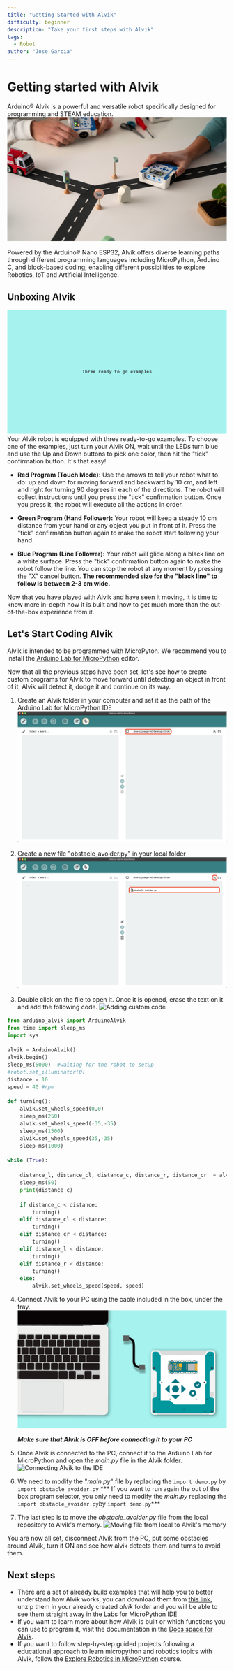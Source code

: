 ```yaml
---
title: "Getting Started with Alvik"
difficulty: beginner
description: "Take your first steps with Alvik"
tags:
  - Robot
author: "Jose Garcia"
---
```

# Getting started with Alvik

Arduino® Alvik is a powerful and versatile robot specifically designed for programming and STEAM education.
![Alvik's Robot](assets/alvik_main.jpg)

Powered by the Arduino® Nano ESP32, Alvik offers diverse learning paths through different programming languages including MicroPython, Arduino C, and block-based coding; enabling different possibilities to explore Robotics, IoT and Artificial Intelligence.


## Unboxing Alvik

![Selecting one of the ready-to-go examples](assets/select-examples.gif)
Your Alvik robot is equipped with three ready-to-go examples. To choose one of the examples, just turn your Alvik ON, wait until the LEDs turn blue and use the Up and Down buttons to pick one color, then hit the "tick" confirmation button. It's that easy!

- **Red Program (Touch Mode):** Use the arrows to tell your robot what to do: up and down for moving forward and backward by 10 cm, and left and right for turning 90 degrees in each of the directions. The robot will collect instructions until you press the "tick" confirmation button. Once you press it, the robot will execute all the actions in order.

- **Green Program (Hand Follower):** Your robot will keep a steady 10 cm distance from your hand or any object you put in front of it. Press the "tick" confirmation button again to make the robot start following your hand.

- **Blue Program (Line Follower):** Your robot will glide along a black line on a white surface. Press the "tick" confirmation button again to make the robot follow the line. You can stop the robot at any moment by pressing the "X" cancel button. **The recommended size for the "black line" to follow is between 2-3 cm wide.**

Now that you have played with Alvik and have seen it moving, it is time to know more in-depth how it is built and how to get much more than the out-of-the-box experience from it.

## Let's Start Coding Alvik

Alvik is intended to be programmed with MicroPyton. We recommend you to install the [Arduino Lab for MicroPython](https://labs.arduino.cc/en/labs/micropython) editor.

Now that all the previous steps have been set, let's see how to create custom programs for Alvik to move forward until detecting an object in front of it, Alvik will detect it, dodge it and continue on its way.

1. Create an Alvik folder in your computer and set it as the path of the Arduino Lab for MicroPython IDE
   ![Adding Alvik folder path to the IDE](assets/alvik_folder_path.png)

2. Create a new file "obstacle_avoider.py" in your local folder
   ![Creating obstacle_avoider.py file](assets/creating_file.png)

3. Double click on the file to open it. Once it is opened, erase the text on it and add the following code.
   ![Adding custom code](assets/adding_custom_code.gif)
``` python
from arduino_alvik import ArduinoAlvik
from time import sleep_ms
import sys

alvik = ArduinoAlvik()
alvik.begin()
sleep_ms(5000)  #waiting for the robot to setup
#robot.set_illuminator(0)
distance = 10
speed = 40 #rpm

def turning():
    alvik.set_wheels_speed(0,0)
    sleep_ms(250)
    alvik.set_wheels_speed(-35,-35)
    sleep_ms(1500)
    alvik.set_wheels_speed(35,-35)
    sleep_ms(1000)

while (True):

    distance_l, distance_cl, distance_c, distance_r, distance_cr  = alvik.get_distance()
    sleep_ms(50)
    print(distance_c)

    if distance_c < distance:
        turning()
    elif distance_cl < distance:
        turning()
    elif distance_cr < distance:
        turning()
    elif distance_l < distance:
        turning()
    elif distance_r < distance:
        turning()
    else:
        alvik.set_wheels_speed(speed, speed)

```

4. Connect Alvik to your PC using the cable included in the box, under the tray.
   ![Connectin Alvik to the PC](assets/connecting_alvik.gif)

   ***Make sure that Alvik is OFF before connecting it to your PC***

5. Once Alvik is connected to the PC, connect it to the Arduino Lab for MicroPython and open the _main.py_ file in the Alvik folder.
   ![Connecting Alvik to the IDE](assets/connecting_alvik_ide.gif)

6. We need to modify the "_main.py_" file by replacing the `import demo.py` by `import obstacle_avoider.py`
   *** If you want to run again the out of the box program selector, you only need to modify the _main.py_ replacing the `import obstacle_avoider.py`by `import demo.py`***

7. The last step is to move the _obstacle_avoider.py_ file from the local repository to Alvik's memory.
   ![Moving file from local to Alvik's memory](assets/local2memory.gif)

You are now all set, disconnect Alvik from the PC, put some obstacles around Alvik, turn it ON and see how alvik detects them and turns to avoid them.

## Next steps
* There are a set of already build examples that will help you to better understand how Alvik works, you can download them from [this link](https://github.com/arduino/arduino-alvik-mpy/archive/refs/tags/0.2.0.zip), unzip them in your already created _alvik_ folder and you will be able to see them straight away in the Labs for MicroPython IDE
*  If you want to learn more about how Alvik is built or which functions you can use to program it, visit the documentation in the [Docs space for Alvik](https://docs.arduino.cc/hardware/alvik/).
* If you want to follow step-by-step guided projects following a educational approach to learn micropython and robotics topics with Alvik, follow the [Explore Robotics in MicroPython](https://explore-robotics-micropython.vercel.app/explore-robotics-micropython/) course.
